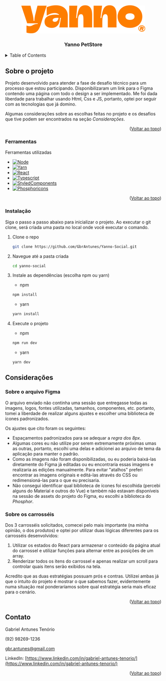 <a name="readme-top"></a>

<br />
<div align="center">
  <a href="https://github.com/GbrAntunes/Yanno-Social">
    <img src="src/assets/Yanno.svg" alt="Logo">
  </a>

  <h3 align="center">Yanno PetStore</h3>
</div>

<details>
  <summary>Table of Contents</summary>
  <ol>
    <li>
      <a href="#sobre-o-projeto">Sobre o projeto</a>
      <ul>
        <li><a href="#ferramentas">Construído com</a></li>
        <li><a href="#instalação">Instalação</a></li>
      </ul>
    </li>
    <li><a href="#Considerações">Considerações</a></li>
    <li><a href="#contato">Contato</a></li>
  </ol>
</details>

## Sobre o projeto

Projeto desenvolvido para atender a fase de desafio técnico para um processo que estou participando. Disponibilizaram um link para o Figma contendo uma página com todo o design a ser implementado. Me foi dada liberdade para trabalhar usando Html, Css e JS, portanto, optei por seguir com as tecnologias que já domino.

Algumas considerações sobre as escolhas feitas no projeto e os desafios que tive podem ser encontrados na seção *Considerações*.

<p align="right">(<a href="#readme-top">Voltar ao topo</a>)</p>

### Ferramentas

Ferramentas utilizadas

* [![Node][Node.nd]][Node-url]
* [![Yarn][Yarn.yr]][Yarn-url]
* [![React][React.js]][React-url]
* [![Typescript][Typescript.ts]][Typescript-url]
* [![StyledComponents][StyledComponents.sc]][StyledComponents-url]
* [![Phosphoricons][Phosphoricons.pi]][Phosphoricons-url]

<p align="right">(<a href="#readme-top">Voltar ao topo</a>)</p>

### Instalação

Siga o passo a passo abaixo para inicializar o projeto. Ao executar o git clone, será criada uma pasta no local onde você executar o comando.

1. Clone o repo
   ```sh
   git clone https://github.com/GbrAntunes/Yanno-Social.git
   ```
2. Navegue até a pasta criada
   ```sh
   cd yanno-social
   ```
3. Instale as dependências (escolha npm ou yarn)
   - npm
   ```sh
   npm install
   ```

   - yarn
   ```sh
   yarn install
   ```
4. Execute o projeto
   - npm
   ```sh
   npm run dev
   ```

   - yarn
   ```sh
   yarn dev
   ```
## Considerações

### Sobre o arquivo Figma

O arquivo enviado não continha uma sessão que entregasse todas as imagens, logos, fontes utilizadas, tamanhos, componentes, etc. portanto, tomei a liberdade de realizar alguns ajustes e escolher uma biblioteca de ícones padronizados.

Os ajustes que cito foram os seguintes:
- Espaçamentos padronizados para se adequar a *regra dos 8px*.
- Algumas cores eu não utilize por serem extremamente próximas umas as outras, portanto, escolhi uma delas e adicionei ao arquivo de tema da aplicação para manter o padrão.
- Como as imagens não foram disponibilizadas, ou eu poderia baixá-las diretamente do Figma já editadas ou eu encontraria essas imagens e realizaria as edições manualmente. Para evitar "atalhos" preferi encontrar as imagens originais e editá-las através do CSS ou redimensioná-las para o que eu precisaria.
- Não consegui identificar qual biblioteca de ícones foi escolhida (percebi alguns do Material e outros do Vue) e também não estavam disponíveis na sessão de assets do projeto do Figma, eu escolhi a biblioteca do *Phosphor*.


### Sobre os carrosséis

Dos 3 carrosséis solicitados, comecei pelo mais importante (na minha opinião, o dos produtos) e optei por utilizar duas lógicas diferentes para os carrosséis desenvolvidos:
1. Utilizar os estados do React para armazenar o conteúdo da página atual do carrossel e utilizar funções para alternar entre as posições de um array.
2. Renderizar todos os itens do carrossel e apenas realizar um scroll para controlar quais itens serão exibidos na tela.

Acredito que as duas estratégias possuam prós e contras. Utilizei ambas já que o intuito do projeto é mostrar o que sabemos fazer, evidentemente numa situação real ponderaríamos sobre qual estratégia seria mais eficaz para o cenário.

<p align="right">(<a href="#readme-top">Voltar ao topo</a>)</p>

## Contato

Gabriel Antunes Tenório

(92) 98269-1236

gbr.antunes@gmail.com

LinkedIn: [https://www.linkedin.com/in/gabriel-antunes-tenorio/](https://www.linkedin.com/in/gabriel-antunes-tenorio/)

<p align="right">(<a href="#readme-top">Voltar ao topo</a>)</p>

[React.js]: https://img.shields.io/badge/React-18.2.0-61DBFB?logo=react
[React-url]: https://reactjs.org/
[Typescript.ts]: https://img.shields.io/badge/Typescript-5.0.2-blue?logo=typescript
[Typescript-url]: https://www.typescriptlang.org/
[StyledComponents.sc]: https://img.shields.io/badge/Styled%20Components-6.0.7-DB7093?logo=styled-components
[StyledComponents-url]: https://styled-components.com/
[Phosphoricons.pi]: https://img.shields.io/badge/Phosphor%20Icons-2.0.10-c4e456
[Phosphoricons-url]: https://phosphoricons.com/
[Node.nd]: https://img.shields.io/badge/Node-18.16.0-339933?logo=nodedotjs
[Node-url]: https://nodejs.org/
[Yarn.yr]: https://img.shields.io/badge/Yarn-1.22.19-2C8EBB?logo=yarn
[Yarn-url]: https://yarnpkg.com/
